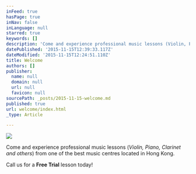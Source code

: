 ```yaml
---
inFeed: true
hasPage: true
inNav: false
inLanguage: null
starred: true
keywords: []
description: 'Come and experience professional music lessons (Violin, Piano, Clarinet and others) from one of the best music centres located in Hong Kong. Call us for a FREE TRIAL lesson today!'
datePublished: '2015-11-15T12:39:33.117Z'
dateModified: '2015-11-15T12:24:51.110Z'
title: Welcome
authors: []
publisher:
  name: null
  domain: null
  url: null
  favicon: null
sourcePath: _posts/2015-11-15-welcome.md
published: true
url: welcome/index.html
_type: Article

---
```

![](https://the-grid-user-content.s3-us-west-2.amazonaws.com/6fdeda68-d579-4450-9320-dc0a18053989.jpg)

Come and experience professional music lessons (_Violin, Piano, Clarinet and others_) from one of the best music centres located in Hong Kong.

Call us for a **Free Trial** lesson today!